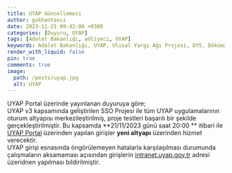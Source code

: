 ```yaml
---
title: UYAP Güncellemesi
author: gokhantasci
date: 2023-11-21 09:42:00 +0300
categories: [Duyuru, UYAP]
tags: [Adalet Bakanlığı, adliyeci, UYAP]
keywords: Adalet Bakanlığı, UYAP, Ulusal Yargı Ağı Projesi, DYS, Döküman Yönetim Sistemi
render_with_liquid: false
pin: true
comments: true
image:
  path: /posts/uyap.jpg
  alt: UYAP
---
```



UYAP Portal üzerinde yayınlanan duyuruya göre;
<br>UYAP v3 kapsamında geliştirilen SSO Projesi ile tüm UYAP uygulamalarının oturum altyapısı merkezileştirilmiş, proje testleri başarılı bir şekilde gerçekleştirilmiştir. Bu kapsamda **21/11/2023 günü saat 20:00 ** itibari ile [UYAP Portal](https://portal.uyap.gov.tr/) üzerinden yapılan girişler **yeni altyapı** üzerinden hizmet verecektir.
<br>UYAP girişi esnasında öngörülemeyen hatalarla karşılaşılması durumunda çalışmaların aksamaması açısından girişlerin [intranet.uyap.gov.tr](https://portal.uyap.gov.tr/) adresi üzeridnen yapılması bildirilmiştir.